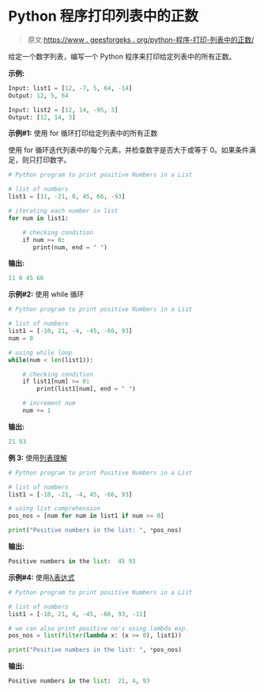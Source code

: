 # Python 程序打印列表中的正数

> 原文:[https://www . geesforgeks . org/python-程序-打印-列表中的正数/](https://www.geeksforgeeks.org/python-program-to-print-positive-numbers-in-a-list/)

给定一个数字列表，编写一个 Python 程序来打印给定列表中的所有正数。

**示例:**

```py
Input: list1 = [12, -7, 5, 64, -14]
Output: 12, 5, 64

Input: list2 = [12, 14, -95, 3]
Output: [12, 14, 3]
```

**示例#1:** 使用 for 循环打印给定列表中的所有正数

使用 for 循环迭代列表中的每个元素，并检查数字是否大于或等于 0。如果条件满足，则只打印数字。

```py
# Python program to print positive Numbers in a List

# list of numbers
list1 = [11, -21, 0, 45, 66, -93]

# iterating each number in list
for num in list1:

    # checking condition
    if num >= 0:
       print(num, end = " ")
```

**输出:**

```py
11 0 45 66 
```

**示例#2:** 使用 while 循环

```py
# Python program to print positive Numbers in a List

# list of numbers
list1 = [-10, 21, -4, -45, -66, 93]
num = 0

# using while loop     
while(num < len(list1)):

    # checking condition
    if list1[num] >= 0:
        print(list1[num], end = " ")

    # increment num 
    num += 1

```

**输出:**

```py
21 93 
```

**例 3:** 使用[列表理解](https://www.geeksforgeeks.org/python-list-comprehension-and-slicing/)

```py
# Python program to print Positive Numbers in a List

# list of numbers
list1 = [-10, -21, -4, 45, -66, 93]

# using list comprehension
pos_nos = [num for num in list1 if num >= 0]

print("Positive numbers in the list: ", *pos_nos)
```

**输出:**

```py
Positive numbers in the list:  45 93
```

**示例#4:** 使用[λ表达式](https://www.geeksforgeeks.org/python-lambda-anonymous-functions-filter-map-reduce/)

```py
# Python program to print positive Numbers in a List

# list of numbers 
list1 = [-10, 21, 4, -45, -66, 93, -11] 

# we can also print positive no's using lambda exp. 
pos_nos = list(filter(lambda x: (x >= 0), list1))

print("Positive numbers in the list: ", *pos_nos) 
```

**输出:**

```py
Positive numbers in the list:  21, 4, 93
```